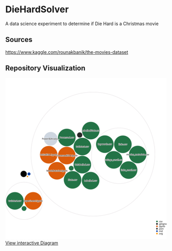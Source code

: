 # DieHardSolver
A data science experiment to determine if Die Hard is a Christmas movie

## Sources

https://www.kaggle.com/rounakbanik/the-movies-dataset

## Repository Visualization

[![Visualization of the codebase](./diagram.svg)](https://octo-repo-visualization.vercel.app/?repo=integerman%2FDieHardSolver)
[View interactive Diagram](https://octo-repo-visualization.vercel.app/?repo=integerman%2FDieHardSolver)